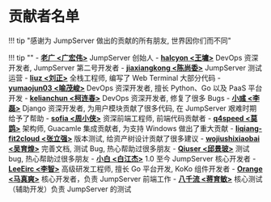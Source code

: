 # 贡献者名单

!!! tip "感谢为 JumpServer 做出的贡献的所有朋友, 世界因你们而不同"

!!! tip ""
    - **[老广 <广宏伟>][ibuler]** JumpServer 创始人
    - **[halcyon <王墉>][halcyon]** DevOps 资深开发者, JumpServer 第二号开发者
    - **[jiaxiangkong <陈尚委>][jiaxiangkong]** JumpServer 测试运营
    - **[liuz <刘正>][liuz]** 全栈工程师, 编写了 Web Terminal 大部分代码
    - **[yumaojun03 <喻茂峻>][yumaojun03]** DevOps 资深开发者, 擅长 Python、Go 以及 PaaS 平台开发
    - **[kelianchun <柯连春>][kelianchun]** DevOps 资深开发者, 修复了很多 Bugs
    - **[小彧 <李磊>][小彧]** Django 资深开发者, 为用户模块贡献了很多代码, 在 JumpServer 艰难时期给予了帮助
    - **[sofia <周小侠>][sofia]** 资深前端工程师, 前端代码贡献者
    - **[q4speed <莫鹍>][q4speed]** 架构师, Guacamle 集成贡献者, 为支持 Windows 做出了重大贡献
    - **[liqiang-fit2cloud <张立强>][liqiang-fit2cloud]** 版本测试, 给资产树设计贡献了很多建议
    - **[wojiushixiaobai <吴育煌>][wojiushixiaobai]** 完善文档, 测试 Bug, 热心帮助过很多朋友
    - **[Qiuser <邱景玻>][Qiuser]** 测试 bug, 热心帮助过很多朋友
    - **[小白 <白江杰>][BaiJiangJie]** 1.0 至今 JumpServer 核心开发者
    - **[LeeEirc <李智>][LeeEirc]** 高级研发工程师, 擅长 Go 平台开发, KoKo 组件开发者
    - **[Orange <马真爽>][Orange]** 核心开发者，负责 JumpServer 前端工作
    - **[八千流 <蒋育敏>][八千流]** 核心测试（辅助开发）负责 JumpServer 的测试

[ibuler]: https://github.com/ibuler
[halcyon]: https://github.com/halcyon
[jiaxiangkong]: https://github.com/jiaxiangkong
[liuz]: https://github.com/liuz
[yumaojun03]: https://github.com/yumaojun03
[kelianchun]: https://github.com/kelianchun
[小彧]: https://github.com/xkong
[sofia]: https://github.com/sofia
[q4speed]: https://github.com/q4speed
[liqiang-fit2cloud]: https://github.com/liqiang-fit2cloud
[wojiushixiaobai]: https://github.com/wojiushixiaobai
[Qiuser]: https://github.com/qiuDar
[LeeEirc]: https://github.com/LeeEirc
[Orange]: https://github.com/orangemio
[八千流]: https://github.com/jym503558564
[BaiJiangJie]: https://github.com/BaiJiangJie
